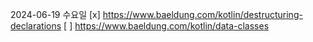 2024-06-19 수요일
[x] https://www.baeldung.com/kotlin/destructuring-declarations
[ ] https://www.baeldung.com/kotlin/data-classes 
